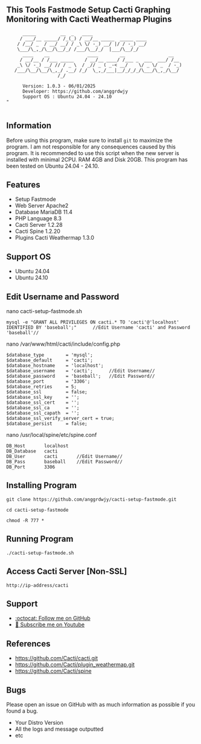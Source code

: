 ## This Tools Fastmode Setup Cacti Graphing Monitoring with Cacti Weathermap Plugins

```                                                                                                   
      _____         __  _   ____                                     
     / ___/__ _____/ /_(_) / __/__ _____  _____ ____                  
    / /__/ _  / __/ __/ / _\ \/ -_) __/ |/ / -_) __/                 
    \___/\_,_/\__/\__/_/ /___/\__/_/  |___/\__/_/                                          
      ____    __              ____        __                __       
     / __/__ / /___ _____    / __/__ ____/ /___ _  ___  ___/ /__       
    _\ \/ -_) __/ // / _ \  / _// _ ( _-< __/    \/ _ \/ _  / -_)    
   /___/\__/\__/\_,_/ .__/ /_/  \_,_/___|__/_/_/_/\___/\_,_/\__/     
                   /_/

      Version: 1.0.3 - 06/01/2025                            	        
      Developer: https://github.com/anggrdwjy              	            
      Support OS : Ubuntu 24.04 - 24.10                      	         "
                                                                                           
```

## Information

Before using this program, make sure to install `git` to maximize the program. I am not responsible for any consequences caused by this program. It is recommended to use this script when the new server is installed with minimal 2CPU. RAM 4GB and Disk 20GB. This program has been tested on Ubuntu 24.04 - 24.10.

## Features
* Setup Fastmode
* Web Server Apache2
* Database MariaDB 11.4
* PHP Language 8.3
* Cacti Server 1.2.28
* Cacti Spine 1.2.20
* Plugins Cacti Weathermap 1.3.0

## Support OS
* Ubuntu 24.04
* Ubuntu 24.10

## Edit Username and Password

nano cacti-setup-fastmode.sh
```
mysql -e "GRANT ALL PRIVILEGES ON cacti.* TO 'cacti'@'localhost' IDENTIFIED BY 'baseball';"      //Edit Username 'cacti' and Password 'baseball'//
```
nano /var/www/html/cacti/include/config.php
```
$database_type        = 'mysql';
$database_default     = 'cacti';
$database_hostname    = 'localhost';
$database_username    = 'cacti';      //Edit Username//
$database_password    = 'baseball';   //Edit Password//
$database_port        = '3306';
$database_retries     = 5;
$database_ssl         = false;
$database_ssl_key     = '';
$database_ssl_cert    = '';
$database_ssl_ca      = '';
$database_ssl_capath  = '';
$database_ssl_verify_server_cert = true;
$database_persist     = false;
```
nano /usr/local/spine/etc/spine.conf
```
DB_Host       localhost
DB_Database   cacti     
DB_User       cacti       //Edit Username//
DB_Pass       baseball    //Edit Password//
DB_Port       3306
```

## Installing Program
```
git clone https://github.com/anggrdwjy/cacti-setup-fastmode.git
```
```
cd cacti-setup-fastmode
```
```
chmod -R 777 *
```

## Running Program
```
./cacti-setup-fastmode.sh
```

## Access Cacti Server [Non-SSL]
```
http://ip-address/cacti
```

## Support

* [:octocat: Follow me on GitHub](https://github.com/anggrdwjy)
* [🔔 Subscribe me on Youtube](https://www.youtube.com/@anggarda.wijaya)

## References

* https://github.com/Cacti/cacti.git
* https://github.com/Cacti/plugin_weathermap.git
* https://github.com/Cacti/spine

## Bugs

Please open an issue on GitHub with as much information as possible if you found a bug.
* Your Distro Version
* All the logs and message outputted
* etc
